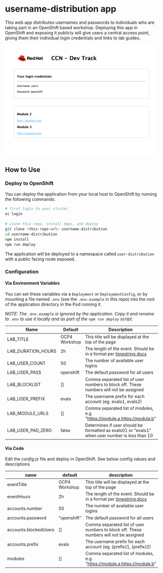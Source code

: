 # username-distribution app

This web app distributes usernames and passwords to individuals who are taking part in an OpenShift based workshop. Deploying this app in OpenShift and exposing it publicly will give users a central access point, giving them their individual login credentials and links to lab guides.

![screenshot](screen.png)

## How to Use

### Deploy to OpenShift

You can deploy the application from your local host to OpenShift by running the following commands:

```bash
# first login to your cluster
oc login

# clone this repo, install deps, and deploy
git clone <this-repo-url> username-distribution
cd username-distribution
npm install
npm run deploy
```

The application will be deployed to a namespace called `user-distribution` with a public facing route exposed.

### Configuration

#### Via Environment Variables

You can set these variables via a `Deployment` or `DeploymentConfig`, or by mounting a file named `.env` (see the `.env.example` in this repo) into the root of the application directory in the Pod running it.

*NOTE: The `.env.example` is ignored by the application. Copy it and rename to `.env` to use it locally and as part of the `npm run deploy` script.*

| Name | Default | Description |
| ---- | ------- | ----------- |
| LAB_TITLE | OCP4 Workshop | This title will be displayed at the top of the page |
| LAB_DURATION_HOURS | 2h | The length of the event. Should be in a format per [timestring docs](https://www.npmjs.com/package/timestring) |
| LAB_USER_COUNT | 50 | The number of available user logins |
| LAB_USER_PASS | openshift | The default password for all users |
| LAB_BLOCKLIST | [] | Comma separated list of user numbers to block off. These numbers will not be assigned |
| LAB_USER_PREFIX | evals | The username prefix for each account (eg. evals1, evals2) |
| LAB_MODULE_URLS | [] | Comma separated list of modules, e.g "https://module.a,https://module.b" |
| LAB_USER_PAD_ZERO | false | Determines if user should be formatted as evals01 or "evals1" when user number is less than 10 |


#### Via Code

Edit the *config.js* file and deploy in OpenShift. See below config values and descriptions

| name | default | description |
| ---- | ------- | ----------- |
| eventTitle | OCP4 Workshop | This title will be displayed at the top of the page |
| eventHours | 2h | The length of the event. Should be in a format per [timestring docs](https://www.npmjs.com/package/timestring) |
| accounts.number | 50 | The number of available user logins |
| accounts.password | "openshift" | The default password for all users |
| accounts.blockedUsers | [] | Comma separated list of user numbers to block off. These numbers will not be assigned |
| accounts.prefix | evals | The username prefix for each account (eg. {prefix}1, {prefix}2) |
| modules | [] | Comma separated list of modules, e.g "https://module.a,https://module.b" |
